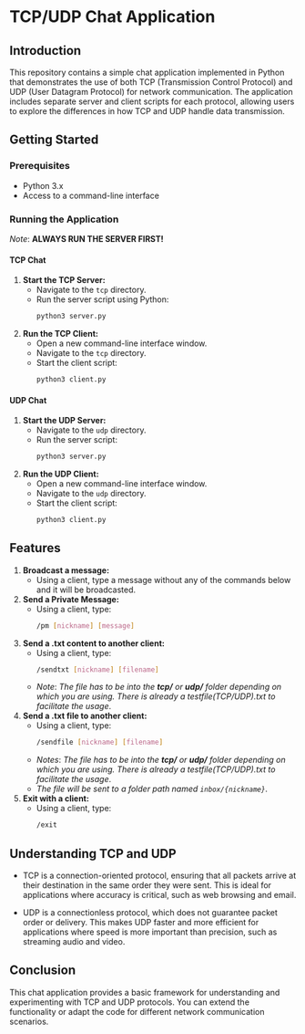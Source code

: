 # TCP/UDP Chat Application

## Introduction
This repository contains a simple chat application implemented in Python that demonstrates the use of both TCP (Transmission Control Protocol) and UDP (User Datagram Protocol) for network communication. The application includes separate server and client scripts for each protocol, allowing users to explore the differences in how TCP and UDP handle data transmission.

## Getting Started

### Prerequisites
- Python 3.x
- Access to a command-line interface

### Running the Application

*Note*: **ALWAYS RUN THE SERVER FIRST!**

#### TCP Chat
1. **Start the TCP Server:**
   - Navigate to the `tcp` directory.
   - Run the server script using Python:
     ```bash
     python3 server.py
     ```
2. **Run the TCP Client:**
   - Open a new command-line interface window.
   - Navigate to the `tcp` directory.
   - Start the client script:
     ```bash
     python3 client.py
     ```

#### UDP Chat
1. **Start the UDP Server:**
   - Navigate to the `udp` directory.
   - Run the server script:
     ```bash
     python3 server.py
     ```
2. **Run the UDP Client:**
   - Open a new command-line interface window.
   - Navigate to the `udp` directory.
   - Start the client script:
     ```bash
     python3 client.py
     ```

## Features

1. **Broadcast a message:** 
    - Using a client, type a message without any of the commands below and it will be broadcasted.
2. **Send a Private Message:** 
    - Using a client, type: 
        ```bash 
        /pm [nickname] [message]
        ``` 
3. **Send a .txt content to another client:**   
    - Using a client, type:
        ```bash 
        /sendtxt [nickname] [filename]
        ``` 
    - *Note*: _The file has to be into the **tcp/** or **udp/** folder depending on which you are using. There is already a testfile(TCP/UDP).txt to facilitate the usage_.
4. **Send a .txt file to another client:**   
    - Using a client, type:
        ```bash 
        /sendfile [nickname] [filename]
        ``` 
    - *Notes*: _The file has to be into the **tcp/** or **udp/** folder depending on which you are using. There is already a testfile(TCP/UDP).txt to facilitate the usage_.
    - _The file will be sent to a folder path named `inbox/{nickname}`_.
5. **Exit with a client:** 
    - Using a client, type:
        ```bash 
        /exit
        ```

## Understanding TCP and UDP
 - TCP is a connection-oriented protocol, ensuring that all packets arrive at their destination in the same order they were sent. This is ideal for applications where accuracy is critical, such as web browsing and email.

 - UDP is a connectionless protocol, which does not guarantee packet order or delivery. This makes UDP faster and more efficient for applications where speed is more important than precision, such as streaming audio and video.

## Conclusion
This chat application provides a basic framework for understanding and experimenting with TCP and UDP protocols. You can extend the functionality or adapt the code for different network communication scenarios.

